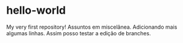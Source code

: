# hello-world
My very first repository! Assuntos em miscelânea. 
Adicionando mais algumas linhas.
Assim posso testar a edição de branches.
